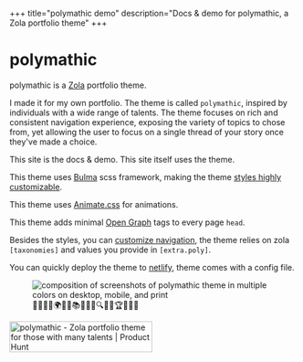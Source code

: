 +++
title="polymathic demo"
description="Docs & demo for polymathic, a Zola portfolio theme"
+++

# polymathic

polymathic is a [Zola](https://www.getzola.org/) portfolio theme. 

I made it for my own portfolio. The theme is called `polymathic`, inspired by individuals with a wide range of talents. The theme focuses on rich and consistent navigation experience, exposing the variety of topics to chose from, yet allowing the user to focus on a single thread of your story once they've made a choice. 

This site is the docs & demo. This site itself uses the theme.

This theme uses [Bulma](https://bulma.io/) scss framework, making the theme [styles highly customizable](/docs/styles).

This theme uses [Animate.css](https://animate.style) for animations.

This theme adds minimal [Open Graph](https://ogp.me/) tags to every page `head`.

Besides the styles, you can [customize navigation](/docs/lvl1-nav), the theme relies on zola `[taxonomies]` and values you provide in `[extra.poly]`.

You can quickly deploy the theme to [netlify](https://docs.netlify.com/site-deploys/create-deploys/), theme comes with a config file.

<figure style="max-width:50vw;">
  <img src="/screenshot.png" alt="composition of screenshots of polymathic theme in multiple colors on desktop, mobile, and print">
  <figcaption class="has-text-centered">
    🎨🔬🚀🤖🌍🎯🎶📚🧠🌞🔮🔍🌈🌟🏆🚴‍♂️🧲
  </figcaption>
</figure>

<a href="https://www.producthunt.com/posts/polymathic?utm_source=badge-featured&utm_medium=badge&utm_souce=badge-polymathic" target="_blank"><img src="https://api.producthunt.com/widgets/embed-image/v1/featured.svg?post_id=422530&theme=light" alt="polymathic - Zola&#0032;portfolio&#0032;theme&#0032;for&#0032;those&#0032;with&#0032;many&#0032;talents | Product Hunt" style="width: 250px; height: 54px;" width="250" height="54" /></a>